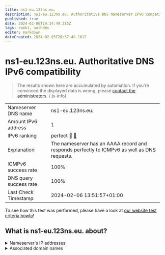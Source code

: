 ```yaml
---
title: ns1-eu.123ns.eu.
description: ns1-eu.123ns.eu. Authoritative DNS Nameserver IPv6 compatibility
published: true
date: 2024-02-06T14:14:49.315Z
tags: rank1, authdns
editor: markdown
dateCreated: 2024-02-05T20:57:48.161Z
---
```


# ns1-eu.123ns.eu. Authoritative DNS IPv6 compatibility

> The results shown here are accumulated by automation. If you're convinced the displayed data is wrong, please [contact the administrators](/howto/chat). 
{.is-info}




|   |   |
| - | - |
| Nameserver DNS name | ns1-eu.123ns.eu.
| Amount IPv6 address | 1
| IPv6 ranking | perfect :1st_place_medal: [🔗](/howto/ranking) |
| Explanation | The nameserver has an AAAA record and responds perfectly to ICMPv6 as well as DNS requests. |
| ICMPv6 success rate | 100%|
| DNS query success rate | 100% |
| Last Check Timestamp | 2024-02-06 13:51:57+01:00 |

To see how this test was performed, please have a look at [our website test criteria howto](/howto/testcriteria/authdns)!


## What is ns1-eu.123ns.eu. about?




<details>
<summary>Nameserver's IP addresses</summary>

2001:8d8:978:2800::5d:3759

</details>



<details>
<summary>Associated domain names</summary>

www.bundespraesident.de

</details>
